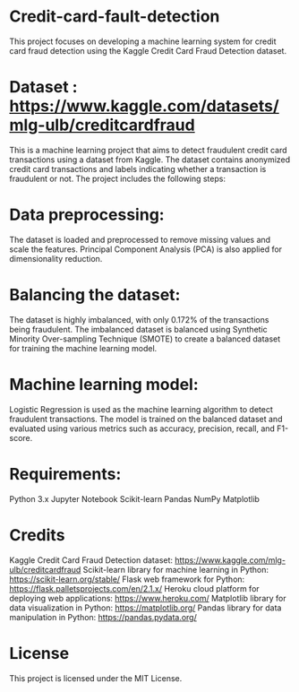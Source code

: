# Credit-card-fault-detection
This project focuses on developing a machine learning system for credit card fraud detection using the Kaggle Credit Card Fraud Detection dataset. 

# Dataset : https://www.kaggle.com/datasets/mlg-ulb/creditcardfraud

This is a machine learning project that aims to detect fraudulent credit card transactions using a dataset from Kaggle. The dataset contains anonymized credit card transactions and labels indicating whether a transaction is fraudulent or not. 
The project includes the following steps:

# Data preprocessing: 
The dataset is loaded and preprocessed to remove missing values and scale the features. Principal Component Analysis (PCA) is also applied for dimensionality reduction.

# Balancing the dataset: 
The dataset is highly imbalanced, with only 0.172% of the transactions being fraudulent. The imbalanced dataset is balanced using Synthetic Minority Over-sampling Technique (SMOTE) to create a balanced dataset for training the machine learning model.

# Machine learning model: 
Logistic Regression is used as the machine learning algorithm to detect fraudulent transactions. The model is trained on the balanced dataset and evaluated using various metrics such as accuracy, precision, recall, and F1-score.

# Requirements:
Python 3.x
Jupyter Notebook
Scikit-learn
Pandas
NumPy
Matplotlib

# Credits
Kaggle Credit Card Fraud Detection dataset: https://www.kaggle.com/mlg-ulb/creditcardfraud
Scikit-learn library for machine learning in Python: https://scikit-learn.org/stable/
Flask web framework for Python: https://flask.palletsprojects.com/en/2.1.x/
Heroku cloud platform for deploying web applications: https://www.heroku.com/
Matplotlib library for data visualization in Python: https://matplotlib.org/
Pandas library for data manipulation in Python: https://pandas.pydata.org/

# License
This project is licensed under the MIT License.
